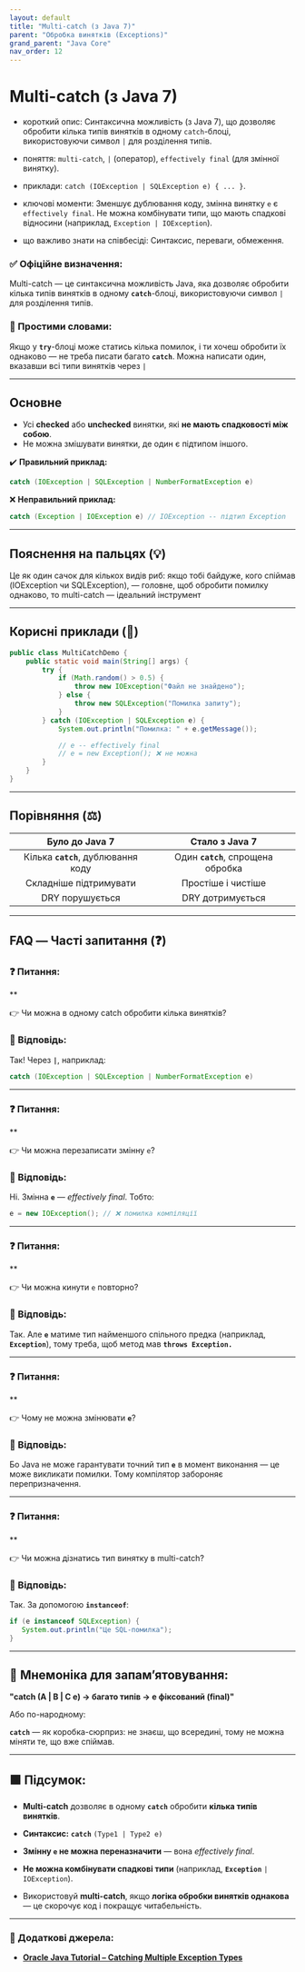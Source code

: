 ```yaml
---
layout: default
title: "Multi-catch (з Java 7)"
parent: "Обробка винятків (Exceptions)"
grand_parent: "Java Core"
nav_order: 12
---
```


# Multi-catch (з Java 7)

* короткий опис: Синтаксична можливість (з Java 7), що дозволяє обробити кілька типів винятків в одному `catch`-блоці, використовуючи символ `|` для розділення типів.

* поняття: `multi-catch`, `|` (оператор), `effectively final` (для змінної винятку).

* приклади: `catch (IOException | SQLException e) { ... }`.

* ключові моменти: Зменшує дублювання коду, змінна винятку `e` є `effectively final`. Не можна комбінувати типи, що мають спадкові відносини (наприклад, `Exception | IOException`).

* що важливо знати на співбесіді: Синтаксис, переваги, обмеження.

### **✅ Офіційне визначення:**

Multi-catch — це синтаксична можливість Java, яка дозволяє обробити кілька типів винятків в одному **`catch`**\-блоці, використовуючи символ `|` для розділення типів.

### **🧠 Простими словами:**

Якщо у **`try`**\-блоці може статись кілька помилок, і ти хочеш обробити їх однаково — не треба писати багато **`catch`**. Можна написати один, вказавши всі типи винятків через `|`

---

## **Основне**

* Усі **checked** або **unchecked** винятки, які **не мають спадковості між собою**.
* Не можна змішувати винятки, де один є підтипом іншого.

✔️ **Правильний приклад:**

```java
catch (IOException | SQLException | NumberFormatException e)
```

❌ **Неправильний приклад:**

```java
catch (Exception | IOException e) // IOException -- підтип Exception
```

---

## **Пояснення на пальцях (💡)**

Це як один сачок для кількох видів риб: якщо тобі байдуже, кого спіймав (IOException чи SQLException), — головне, щоб обробити помилку однаково, то multi-catch — ідеальний інструмент

---

## **Корисні приклади (🧪)**

```java
public class MultiCatchDemo {
    public static void main(String[] args) {
        try {
            if (Math.random() > 0.5) {
                throw new IOException("Файл не знайдено");
            } else {
                throw new SQLException("Помилка запиту");
            }
        } catch (IOException | SQLException e) {
            System.out.println("Помилка: " + e.getMessage());

            // e -- effectively final
            // e = new Exception(); ❌ не можна
        }
    }
}
```

---

## **Порівняння (⚖️)**

| Було до Java 7 | Стало з Java 7 |
| :---: | :---: |
| Кілька **`catch`**, дублювання коду | Один **`catch`**, спрощена обробка |
| Складніше підтримувати | Простіше і чистіше |
| DRY порушується | DRY дотримується |

---

## **FAQ — Часті запитання (❓)**

### **❓ Питання:**

**

👉 Чи можна в одному catch обробити кілька винятків?

### **💬 Відповідь:**

Так\! Через **`|`**, наприклад:

```java
catch (IOException | SQLException | NumberFormatException e)
```

---

### **❓ Питання:**

**

👉 Чи можна перезаписати змінну `e`?

### **💬 Відповідь:**

Ні. Змінна **`e`** — *effectively final*. Тобто:

```java
e = new IOException(); // ❌ помилка компіляції
```

---

### **❓ Питання:**

**

👉 Чи можна кинути `e` повторно?

### **💬 Відповідь:**

Так. Але **`e`** матиме тип найменшого спільного предка (наприклад, **`Exception`**), тому треба, щоб метод мав **`throws Exception.`**

---

### **❓ Питання:**

**

👉 Чому не можна змінювати **`e`**?

### **💬 Відповідь:**

Бо Java не може гарантувати точний тип **`e`** в момент виконання — це може викликати помилки. Тому компілятор забороняє перепризначення.

---

### **❓ Питання:**

**

👉 Чи можна дізнатись тип винятку в multi-catch?

### **💬 Відповідь:**

Так. За допомогою **`instanceof`**:

```java
if (e instanceof SQLException) {
   System.out.println("Це SQL-помилка");
}
```

---

## **🧠 Мнемоніка для запам’ятовування:**

**"catch (A | B | C e) -> багато типів -> e фіксований (final)"**

Або по-народному:

**`catch`** — як коробка-сюрприз: не знаєш, що всередині, тому не можна міняти те, що вже спіймав.

---

## **🟩 Підсумок:**

* **Multi-catch** дозволяє в одному **`catch`** обробити **кілька типів винятків**.

* **Синтаксис:** **`catch`** `(Type1 | Type2 e)`
* **Змінну `e` не можна переназначити** — вона *effectively final*.
* **Не можна комбінувати спадкові типи** (наприклад, **`Exception`** `| IOException`).
* Використовуй **multi-catch**, якщо **логіка обробки винятків однакова** — це скорочує код і покращує читабельність.

---

### **🔗 Додаткові джерела:**

* [**Oracle Java Tutorial – Catching Multiple Exception Types**](https://docs.oracle.com/javase/tutorial/essential/exceptions/catch.html)  
